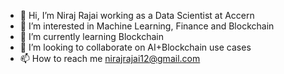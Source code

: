 - 👋 Hi, I’m Niraj Rajai working as a Data Scientist at Accern
- 👀 I’m interested in Machine Learning, Finance and Blockchain
- 🌱 I’m currently learning Blockchain
- 💞️ I’m looking to collaborate on AI+Blockchain use cases
- 📫 How to reach me nirajrajai12@gmail.com

<!---
Cyborg-vs-Droids/Cyborg-vs-Droids is a ✨ special ✨ repository because its `README.md` (this file) appears on your GitHub profile.
You can click the Preview link to take a look at your changes.
--->
